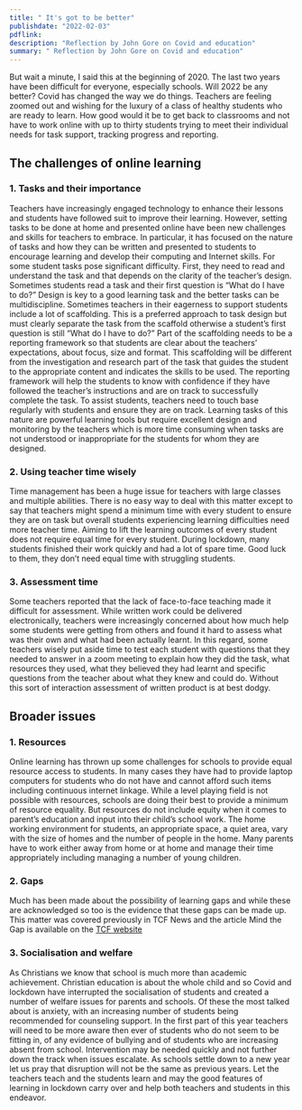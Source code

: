 ```yaml
---
title: " It's got to be better"
publishdate: "2022-02-03"
pdflink:
description: "Reflection by John Gore on Covid and education"
summary: " Reflection by John Gore on Covid and education"
---
```

But wait a minute, I said this at the beginning of 2020.
The last two years have been difficult for everyone, especially schools. Will 2022 be any
better? Covid has changed the way we do things. Teachers are feeling zoomed out and
wishing for the luxury of a class of healthy students who are ready to learn. How good would
it be to get back to classrooms and not have to work online with up to thirty students trying
to meet their individual needs for task support, tracking progress and reporting.
## The challenges of online learning
### 1. Tasks and their importance
Teachers have increasingly engaged technology to enhance their lessons and students have
followed suit to improve their learning. However, setting tasks to be done at home and
presented online have been new challenges and skills for teachers to embrace. In particular,
it has focused on the nature of tasks and how they can be written and presented to students
to encourage learning and develop their computing and Internet skills.
For some student tasks pose significant difficulty. First, they need to read and understand the
task and that depends on the clarity of the teacher’s design. Sometimes students read a task
and their first question is “What do I have to do?” Design is key to a good learning task and
the better tasks can be multidiscipline.
Sometimes teachers in their eagerness to support students include a lot of scaffolding. This is
a preferred approach to task design but must clearly separate the task from the scaffold
otherwise a student’s first question is still “What do I have to do?”
Part of the scaffolding needs to be a reporting framework so that students are clear about
the teachers’ expectations, about focus, size and format. This scaffolding will be different
from the investigation and research part of the task that guides the student to the
appropriate content and indicates the skills to be used. The reporting framework will help
the students to know with confidence if they have followed the teacher’s instructions and are
on track to successfully complete the task.
To assist students, teachers need to touch base regularly with students and ensure they are
on track.
Learning tasks of this nature are powerful learning tools but require excellent design and
monitoring by the teachers which is more time consuming when tasks are not understood or
inappropriate for the students for whom they are designed.
### 2. Using teacher time wisely
Time management has been a huge issue for teachers with large classes and multiple
abilities. There is no easy way to deal with this matter except to say that teachers might
spend a minimum time with every student to ensure they are on task but overall students
experiencing learning difficulties need more teacher time. Aiming to lift the learning
outcomes of every student does not require equal time for every student. During lockdown,
many students finished their work quickly and had a lot of spare time. Good luck to them,
they don’t need equal time with struggling students.
### 3. Assessment time
Some teachers reported that the lack of face-to-face teaching made it difficult for
assessment. While written work could be delivered electronically, teachers were increasingly
concerned about how much help some students were getting from others and found it hard to
assess what was their own and what had been actually learnt.
In this regard, some teachers wisely put aside time to test each student with questions that
they needed to answer in a zoom meeting to explain how they did the task, what resources
they used, what they believed they had learnt and specific questions from the teacher about
what they knew and could do. Without this sort of interaction assessment of written product
is at best dodgy.
## Broader issues
### 1. Resources
Online learning has thrown up some challenges for schools to provide equal resource access
to students. In many cases they have had to provide laptop computers for students who do
not have and cannot afford such items including continuous internet linkage. While a level
playing field is not possible with resources, schools are doing their best to provide a minimum
of resource equality.
But resources do not include equity when it comes to parent’s education and input into their
child’s school work. The home working environment for students, an appropriate space, a
quiet area, vary with the size of homes and the number of people in the home. Many parents
have to work either away from home or at home and manage their time appropriately
including managing a number of young children.
### 2. Gaps
Much has been made about the possibility of learning gaps and while these are acknowledged
so too is the evidence that these gaps can be made up. This matter was covered previously in
TCF News and the article Mind the Gap is available on the [TCF website](https://www.tcfofnsw.org.au/articles/learning/mind_the_gap/)
### 3. Socialisation and welfare
As Christians we know that school is much more than academic achievement. Christian
education is about the whole child and so Covid and lockdown have interrupted the
socialisation of students and created a number of welfare issues for parents and schools. Of
these the most talked about is anxiety, with an increasing number of students being
recommended for counseling support. In the first part of this year teachers will need to be
more aware then ever of students who do not seem to be fitting in, of any evidence of
bullying and of students who are increasing absent from school. Intervention may be needed
quickly and not further down the track when issues escalate.
As schools settle down to a new year let us pray that disruption will not be the same as
previous years. Let the teachers teach and the students learn and may the good features of
learning in lockdown carry over and help both teachers and students in this endeavor.
